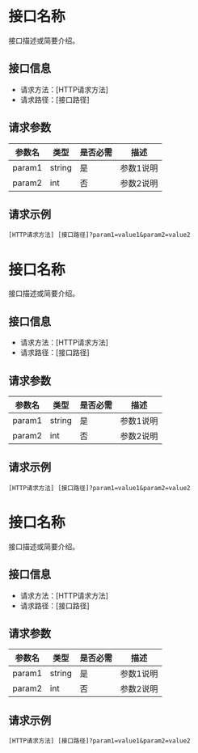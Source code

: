 # 接口名称

接口描述或简要介绍。

## 接口信息

- 请求方法：[HTTP请求方法]
- 请求路径：[接口路径]

## 请求参数

| 参数名   | 类型   | 是否必需 | 描述       |
| -------- | ------ | -------- | ---------- |
| param1   | string | 是       | 参数1说明  |
| param2   | int    | 否       | 参数2说明  |

## 请求示例

```http
[HTTP请求方法] [接口路径]?param1=value1&param2=value2
```

# 接口名称

接口描述或简要介绍。

## 接口信息

- 请求方法：[HTTP请求方法]
- 请求路径：[接口路径]

## 请求参数

| 参数名   | 类型   | 是否必需 | 描述       |
| -------- | ------ | -------- | ---------- |
| param1   | string | 是       | 参数1说明  |
| param2   | int    | 否       | 参数2说明  |

## 请求示例

```http
[HTTP请求方法] [接口路径]?param1=value1&param2=value2
```

# 接口名称

接口描述或简要介绍。

## 接口信息

- 请求方法：[HTTP请求方法]
- 请求路径：[接口路径]

## 请求参数

| 参数名   | 类型   | 是否必需 | 描述       |
| -------- | ------ | -------- | ---------- |
| param1   | string | 是       | 参数1说明  |
| param2   | int    | 否       | 参数2说明  |

## 请求示例

```http
[HTTP请求方法] [接口路径]?param1=value1&param2=value2
```